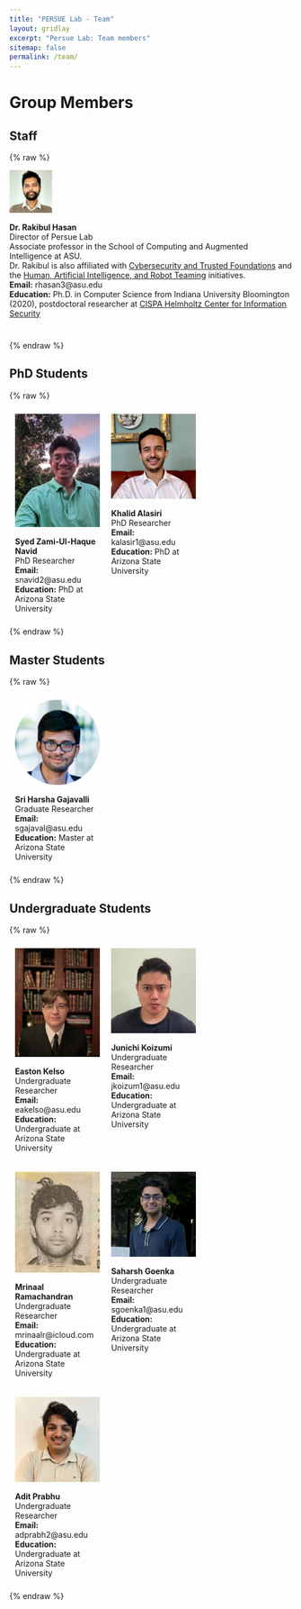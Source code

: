 ```yaml
---
title: "PERSUE Lab - Team"
layout: gridlay
excerpt: "Persue Lab: Team members"
sitemap: false
permalink: /team/
---
```


# Group Members

## Staff

{% raw %}
<div style="margin-bottom: 40px;">
  <img src="../img/dr_rakibul_hasan.png" alt="Dr. Rakibul Hasan" style="max-width: 15%; height: auto;">  
  <p><strong>Dr. Rakibul Hasan</strong><br>Director of Persue Lab<br>Associate professor in the School of Computing and Augmented Intelligence at ASU.<br>
  Dr. Rakibul is also affiliated with <a href="https://globalsecurity.asu.edu/expertise/cybersecurity-and-trusted-foundations">Cybersecurity and Trusted Foundations</a> and the <a href="https://globalsecurity.asu.edu/expertise/human-artificial-intelligence-and-robot-teaming">Human, Artificial Intelligence, and Robot Teaming</a> initiatives.<br>
  <strong>Email:</strong> rhasan3@asu.edu<br>
  <strong>Education:</strong> Ph.D. in Computer Science from Indiana University Bloomington (2020), postdoctoral researcher at <a href="https://cispa.de/en">CISPA Helmholtz Center for Information Security</a></p>
</div>
{% endraw %}

## PhD Students

{% raw %}
<div style="display: flex; flex-wrap: wrap;">
  <div style="width: 30%; padding: 10px;">
    <img src="../img/navid.jpg" alt="Syed Zami-Ul-Haque Navid" style="max-width: 100%; height: auto;">
    <p><strong>Syed Zami-Ul-Haque Navid</strong><br>PhD Researcher<br><strong>Email:</strong> snavid2@asu.edu<br><strong>Education:</strong> PhD at Arizona State University</p>
  </div>

  <div style="width: 30%; padding: 10px;">
    <img src="../img/Khalid.jpg" alt="Khalid Alasiri" style="max-width: 100%; height: auto;">
    <p><strong>Khalid Alasiri</strong><br>PhD Researcher<br><strong>Email:</strong> kalasir1@asu.edu<br><strong>Education:</strong> PhD at Arizona State University</p>
  </div>
</div>
{% endraw %}

## Master Students

{% raw %}
<div style="display: flex; flex-wrap: wrap;">
  <div style="width: 30%; padding: 10px;">
    <img src="../img/SriHarshaGajavalli-profilepic.png" alt="Sri Harsha Gajavilli" style="max-width: 100%; height: auto;">
    <p><strong>Sri Harsha Gajavalli</strong><br>Graduate Researcher<br><strong>Email:</strong> sgajaval@asu.edu<br><strong>Education:</strong> Master at Arizona State University</p>
  </div>
</div>
{% endraw %}

## Undergraduate Students

{% raw %}
<div style="display: flex; flex-wrap: wrap;">
  <div style="width: 30%; padding: 10px;">
    <img src="../img/easton_kelso.jpg" alt="Easton Kelso" style="max-width: 100%; height: auto;">
    <p><strong>Easton Kelso</strong><br>Undergraduate Researcher<br><strong>Email:</strong> eakelso@asu.edu<br><strong>Education:</strong> Undergraduate at Arizona State University</p>
  </div>

  <div style="width: 30%; padding: 10px;">
    <img src="../img/Junichi .jpeg" alt="Junichi Koizumi" style="max-width: 100%; height: auto;">
    <p><strong>Junichi Koizumi</strong><br>Undergraduate Researcher<br><strong>Email:</strong> jkoizum1@asu.edu<br><strong>Education:</strong> Undergraduate at Arizona State University</p>
  </div>

  <div style="width: 30%; padding: 10px;">
    <img src="../img/Mrinaal.jpeg" alt="Mrinaal Ramachandran" style="max-width: 100%; height: auto;">
    <p><strong>Mrinaal Ramachandran</strong><br>Undergraduate Researcher<br><strong>Email:</strong> mrinaalr@icloud.com<br><strong>Education:</strong> Undergraduate at Arizona State University</p>
  </div>

  <div style="width: 30%; padding: 10px;">
    <img src="../img/saharsh.png" alt="Saharsh Goenka" style="max-width: 100%; height: auto;">
    <p><strong>Saharsh Goenka</strong><br>Undergraduate Researcher<br><strong>Email:</strong> sgoenka1@asu.edu<br><strong>Education:</strong> Undergraduate at Arizona State University</p>
  </div>

  <div style="width: 30%; padding: 10px;">
    <img src="../img/Adit_PFP1.jpeg" alt="Adit Prabhu" style="max-width: 100%; height: auto;">
    <p><strong>Adit Prabhu</strong><br>Undergraduate Researcher<br><strong>Email:</strong> adprabh2@asu.edu<br><strong>Education:</strong> Undergraduate at Arizona State University</p>
  </div>
</div>
{% endraw %}
